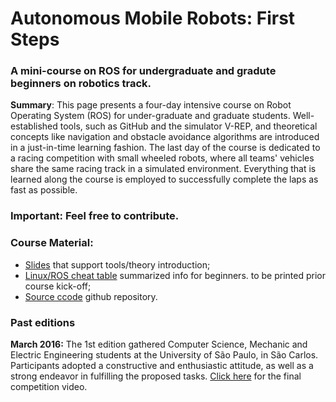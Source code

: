 # Autonomous Mobile Robots: First Steps
### A mini-course on ROS for undergraduate and gradute beginners on robotics track.
**Summary**: This page presents a four-day intensive course  on Robot Operating System (ROS) for under-graduate and graduate students. Well-established tools, such as GitHub and the simulator V-REP, and theoretical concepts like navigation and obstacle avoidance algorithms are introduced in a just-in-time learning fashion. The last day of the course is dedicated to a racing competition with small wheeled robots, where all teams' vehicles share the same racing track in a simulated environment. Everything that is learned along the course is employed to successfully complete the laps as fast as possible. 
### **Important**: Feel free to contribute.
### Course Material:
 * [Slides](www.link.com) that support tools/theory introduction;
 * [Linux/ROS cheat table](www.link.com) summarized info for beginners. to be printed prior course kick-off;
 * [Source ccode](https://github.com/EESC-LabRoM/AMR_FirstSteps) github repository.
 
### Past editions
**March 2016:** The 1st edition gathered Computer Science, Mechanic and Electric Engineering students at the University of São Paulo, in São Carlos. Participants adopted a constructive and enthusiastic attitude, as well as a strong endeavor in fulfilling the proposed tasks. [Click here](https://www.youtube.com/watch?v=LdlB8c6Z0XY) for the final competition video.

